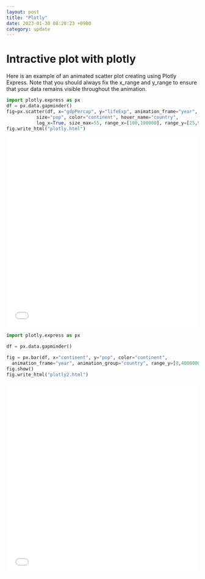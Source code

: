 ```yaml
---
layout: post
title: "Plotly"
date: 2023-01-30 08:20:23 +0900
category: update
---
```


# Intractive plot with plotly

 Here is an example of an animated scatter plot creating using Plotly Express. Note that you should always fix the x_range and y_range to ensure that your data remains visible throughout the animation.
```python
import plotly.express as px
df = px.data.gapminder()
fig=px.scatter(df, x="gdpPercap", y="lifeExp", animation_frame="year", animation_group="country",
           size="pop", color="continent", hover_name="country",
           log_x=True, size_max=55, range_x=[100,100000], range_y=[25,90])
fig.write_html("plotly.html")
```


 <iframe src="/assets/plotly.html"
 onload='javascript:(function(o){o.style.height=o.contentWindow.document.body.scrollHeight+"px";}(this));'
   style="height:500px;width:100%;border:none;overflow:hidden;">
 </iframe>


```python
import plotly.express as px

df = px.data.gapminder()

fig = px.bar(df, x="continent", y="pop", color="continent",
  animation_frame="year", animation_group="country", range_y=[0,4000000000])
fig.show()
fig.write_html("plotly2.html")
```


 <iframe src="/assets/plotly2.html"
 onload='javascript:(function(o){o.style.height=o.contentWindow.document.body.scrollHeight+"px";}(this));'
   style="height:500px;width:100%;border:none;overflow:hidden;">
 </iframe>
